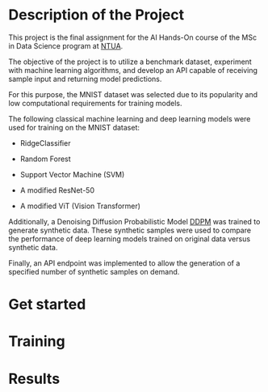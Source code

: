 # Description of the Project

This project is the final assignment for the AI Hands-On course of the MSc in Data Science program at [NTUA](https://mathtechfin.math.ntua.gr/?page_id=3661&lang=en).

The objective of the project is to utilize a benchmark dataset, experiment with machine learning algorithms, and develop an API capable of receiving sample input and returning model predictions.

For this purpose, the MNIST dataset was selected due to its popularity and low computational requirements for training models.

The following classical machine learning and deep learning models were used for training on the MNIST dataset:

* RidgeClassifier

* Random Forest

* Support Vector Machine (SVM)

* A modified ResNet-50

* A modified ViT (Vision Transformer)

Additionally, a Denoising Diffusion Probabilistic Model [DDPM](https://arxiv.org/abs/2006.11239) was trained to generate synthetic data. These synthetic samples were used to compare the performance of deep learning models trained on original data versus synthetic data.

Finally, an API endpoint was implemented to allow the generation of a specified number of synthetic samples on demand.

# Get started


# Training 

# Results